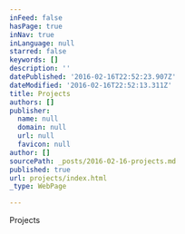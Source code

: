 ```yaml
---
inFeed: false
hasPage: true
inNav: true
inLanguage: null
starred: false
keywords: []
description: ''
datePublished: '2016-02-16T22:52:23.907Z'
dateModified: '2016-02-16T22:52:13.311Z'
title: Projects
authors: []
publisher:
  name: null
  domain: null
  url: null
  favicon: null
author: []
sourcePath: _posts/2016-02-16-projects.md
published: true
url: projects/index.html
_type: WebPage

---
```

Projects